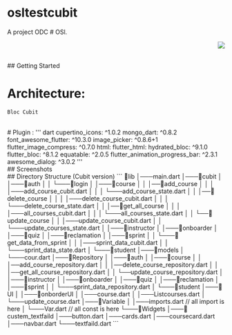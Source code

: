 # osltestcubit

A project ODC # OSl.<p align="end">
<img src="https://img.shields.io/github/last-commit/odc-student/learning-management-system-mobile/feat-1?label=Last%20commit">
</p>

<br/>
## Getting Started

# Architecture:

    Bloc Cubit

<br/>
# Plugin :
''' dart
    cupertino_icons: ^1.0.2
    mongo_dart: ^0.8.2
    font_awesome_flutter: ^10.3.0
    image_picker: ^0.8.6+1
    flutter_image_compress: ^0.7.0
    html:
    flutter_html:
    hydrated_bloc: ^9.1.0
    flutter_bloc: ^8.1.2
    equatable: ^2.0.5
    flutter_animation_progress_bar: ^2.3.1
    awesome_dialog: ^3.0.2
'''
<br/>
## Screenshots

<br/>
## Directory Structure (Cubit version)
```
📂lib
 │───main.dart  
 │───📂cubit
 │   │───📂auth
 │   │   └───📂login
 │   │───📂course
 │   │   │──📂add_course
 │   │   │   │───add_course_cubit.dart
 │   │   │   └───add_course_state.dart
 │   │   │──📂delete_course
 │   │   │   │───delete_course_cubit.dart
 │   │   │   └───delete_course_state.dart
 │   │   │──📂get_all_course
 │   │   │   │───all_courses_cubit.dart
 │   │   │   └───all_courses_state.dart
 │   │   └──📂update_course
 │   │      │───update_course_cubit.dart
 │   │      └───update_courses_state.dart
 │   │───📂instructor
 │   │───📂onboarder
 │   │───📂quiz
 │   │───📂reclamation
 │   │───📂sprint
 │   │   └───📂get_data_from_sprint
 │   │       │───sprint_data_cubit.dart
 │   │       └───sprint_data_state.dart
 │   └───📂student
 │───📂models
 │   └───cour.dart
 │───📂Repository
 │   │───📂auth
 │   │───📂course
 │   │   │──add_course_repository.dart
 │   │   │──delete_course_repository.dart
 │   │   │──get_all_course_repository.dart
 │   │   └──update_course_repository.dart
 │   │───📂instructor
 │   │───📂onboarder
 │   │───📂quiz
 │   │───📂reclamation
 │   │───📂sprint
 │   │   └───sprint_data_repository.dart
 │   └───📂student
 │───📂UI
 │   │───📂onborderUI
 │   │───course.dart
 │   │───Listcourses.dart
 │   └───update_course.dart
 │───📂Variable
 │   │───imports.dart  // all import is here
 │   └───Var.dart      // all const is here
 └───📂Widgets
     │───📂custem_textfaild
     │───button.dart
     │───cards.dart
     │───coursecard.dart
     │───navbar.dart
     └───textfaild.dart
```
